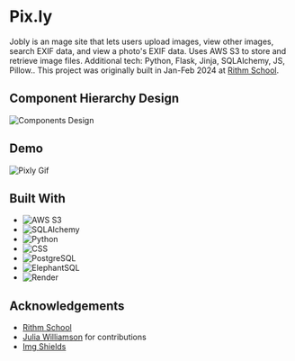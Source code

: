 # Pix.ly

Jobly is an mage site that lets users upload images, view other images, search EXIF data, and view a photo's EXIF data. Uses AWS S3 to store and retrieve image files. Additional tech: Python, Flask, Jinja, SQLAlchemy, JS, Pillow.. This project was originally built in Jan-Feb 2024 at [Rithm School](https://www.rithmschool.com/).

## Component Hierarchy Design

![Components Design](/jobly/public/README.drawio.png)

## Demo

![Pixly Gif](./static/pixlyGif.gif)

## Built With

* ![AWS S3](https://img.shields.io/badge/AWS%20S3-569A31?style=for-the-badge&logo=amazon-aws&logoColor=white)
* ![SQLAlchemy](https://img.shields.io/badge/SQLAlchemy-%23FF4500.svg?style=for-the-badge&logo=database&logoColor=white)
* ![Python](https://img.shields.io/badge/Python-3776AB?style=for-the-badge&logo=python&logoColor=white)
* ![CSS](https://img.shields.io/badge/-CSS-1572B6?logo=css3&logoColor=white&style=flat)
* ![PostgreSQL](https://img.shields.io/badge/-PostgreSQL-336791?logo=postgresql&logoColor=white&style=flat)
* ![ElephantSQL](https://img.shields.io/badge/-ElephantSQL-336791?logo=elephantsql&logoColor=white&style=flat)
* ![Render](https://img.shields.io/badge/-Render-333333?logo=render&logoColor=white&style=flat)

## Acknowledgements
* [Rithm School](https://github.com/rithmschool)
* [Julia Williamson](https://github.com/jswwWorks) for contributions
* [Img Shields](https://shields.io/)
